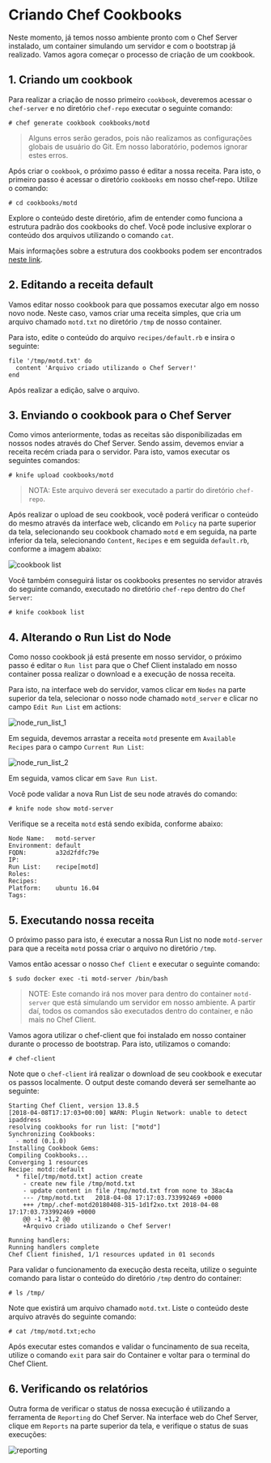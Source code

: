 # Criando Chef Cookbooks

Neste momento, já temos nosso ambiente pronto com o Chef Server instalado, um container simulando um servidor e com o bootstrap já realizado. Vamos agora começar o processo de criação de um cookbook.


## 1. Criando um cookbook

Para realizar a criação de nosso primeiro `cookbook`, deveremos acessar o `chef-server` e no diretório `chef-repo` executar o seguinte comando:

    # chef generate cookbook cookbooks/motd

>Alguns erros serão gerados, pois não realizamos as configurações globais de usuário do Git. Em nosso laboratório, podemos ignorar estes erros.

Após criar o `cookbook`, o próximo passo é editar a nossa receita. Para isto, o primeiro passo é acessar o diretório `cookbooks` em nosso chef-repo. Utilize o comando:

    # cd cookbooks/motd

Explore o conteúdo deste diretório, afim de entender como funciona a estrutura padrão dos cookbooks do chef. Você pode inclusive explorar o conteúdo dos arquivos utilizando o comando `cat`.

Mais informações sobre a estrutura dos cookbooks podem ser encontrados [neste link](https://docs.chef.io/cookbooks.html).


## 2. Editando a receita default

Vamos editar nosso cookbook para que possamos executar algo em nosso novo node. Neste caso, vamos criar uma receita simples, que cria um arquivo chamado `motd.txt` no diretório `/tmp` de nosso container.

Para isto, edite o conteúdo do arquivo `recipes/default.rb` e insira o seguinte:

    file '/tmp/motd.txt' do
      content 'Arquivo criado utilizando o Chef Server!'
    end

Após realizar a edição, salve o arquivo.

## 3. Enviando o cookbook para o Chef Server

Como vimos anteriormente, todas as receitas são disponibilizadas em nossos nodes através do Chef Server. Sendo assim, devemos enviar a receita recém criada para o servidor. Para isto, vamos executar os seguintes comandos:

    # knife upload cookbooks/motd

> NOTA: Este arquivo deverá ser executado a partir do diretório `chef-repo`.

Após realizar o upload de seu cookbook, você poderá verificar o conteúdo do mesmo através da interface web, clicando em `Policy` na parte superior da tela, selecionando seu cookbook chamado `motd` e em seguida, na parte inferior da tela, selecionando `Content`, `Recipes` e em seguida `default.rb`, conforme a imagem abaixo:

![cookbook list](/05-CriandoCookbooks/images/cookbook_list.png)


Você também conseguirá listar os cookbooks presentes no servidor através do seguinte comando, executado no diretório `chef-repo` dentro do `Chef Server`:

    # knife cookbook list

## 4. Alterando o Run List do Node

Como nosso cookbook já está presente em nosso servidor, o próximo passo é editar o `Run list` para que o Chef Client instalado em nosso container possa realizar o download e a execução de nossa receita.

Para isto, na interface web do servidor, vamos clicar em `Nodes` na parte superior da tela, selecionar o nosso node chamado `motd_server` e clicar no campo `Edit Run List` em actions:

![node_run_list_1](/05-CriandoCookbooks/images/node_run_list_1.png)

Em seguida, devemos arrastar a receita `motd` presente em `Available Recipes` para o campo `Current Run List`:

![node_run_list_2](/05-CriandoCookbooks/images/node_run_list_2.png)

Em seguida, vamos clicar em `Save Run List`.

Você pode validar a nova Run List de seu node através do comando:

    # knife node show motd-server

Verifique se a receita `motd` está sendo exibida, conforme abaixo:

    Node Name:   motd-server
    Environment: default
    FQDN:        a32d2fdfc79e
    IP:          
    Run List:    recipe[motd]
    Roles:       
    Recipes:     
    Platform:    ubuntu 16.04
    Tags:        

## 5. Executando nossa receita

O próximo passo para isto, é executar a nossa Run List no node `motd-server` para que a receita `motd` possa criar o arquivo no diretório `/tmp`.

Vamos então acessar o nosso `Chef Client` e executar o seguinte comando:

    $ sudo docker exec -ti motd-server /bin/bash

> NOTE: Este comando irá nos mover para dentro do container `motd-server` que está simulando um servidor em nosso ambiente. A partir daí, todos os comandos são executados dentro do container, e não mais no Chef Client.

Vamos agora utilizar o chef-client que foi instalado em nosso container durante o processo de bootstrap. Para isto, utilizamos o comando:

    # chef-client

Note que o `chef-client` irá realizar o download de seu cookbook e executar os passos localmente. O output deste comando deverá ser semelhante ao seguinte:

    Starting Chef Client, version 13.8.5
    [2018-04-08T17:17:03+00:00] WARN: Plugin Network: unable to detect ipaddress
    resolving cookbooks for run list: ["motd"]
    Synchronizing Cookbooks:
      - motd (0.1.0)
    Installing Cookbook Gems:
    Compiling Cookbooks...
    Converging 1 resources
    Recipe: motd::default
      * file[/tmp/motd.txt] action create
        - create new file /tmp/motd.txt
        - update content in file /tmp/motd.txt from none to 38ac4a
        --- /tmp/motd.txt	2018-04-08 17:17:03.733992469 +0000
        +++ /tmp/.chef-motd20180408-315-1d1f2xo.txt	2018-04-08 17:17:03.733992469 +0000
        @@ -1 +1,2 @@
        +Arquivo criado utilizando o Chef Server!

    Running handlers:
    Running handlers complete
    Chef Client finished, 1/1 resources updated in 01 seconds

Para validar o funcionamento da execução desta receita, utilize o seguinte comando para listar o conteúdo do diretório `/tmp` dentro do container:

    # ls /tmp/

Note que existirá um arquivo chamado `motd.txt`. Liste o conteúdo deste arquivo através do seguinte comando:

    # cat /tmp/motd.txt;echo

Após executar estes comandos e validar o funcinamento de sua receita, utilize o comando `exit` para sair do Container e voltar para o terminal do Chef Client.

## 6. Verificando os relatórios

Outra forma de verificar o status de nossa execução é utilizando a ferramenta de `Reporting` do Chef Server. Na interface web do Chef Server, clique em `Reports` na parte superior da tela, e verifique o status de suas execuções:

![reporting](/05-CriandoCookbooks/images/reporting.png)
